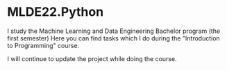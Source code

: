 # MLDE22.Python

I study the Machine Learning and Data Engineering Bachelor program (the first semester)
Here you can find tasks which I do during the "Introduction to Programming" course.

I will continue to update the project while doing the course.
